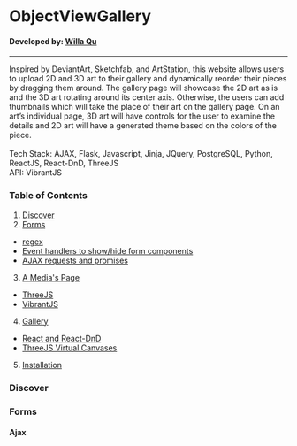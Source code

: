 # ObjectViewGallery
#### Developed by: [Willa Qu](https://www.linkedin.com/in/michelle-willa-qu/)
---
<div>Inspired by DeviantArt, Sketchfab, and ArtStation, this website allows users to upload 2D and 3D art to their gallery and dynamically reorder their pieces by dragging them around. The gallery page will showcase the 2D art as is and the 3D art rotating around its center axis. Otherwise, the users can add thumbnails which will take the place of their art on the gallery page. On an art’s individual page, 3D art will have controls for the user to examine the details and 2D art will have a generated theme based on the colors of the piece.</div>
<br>
<div>Tech Stack: AJAX, Flask, Javascript, Jinja, JQuery, PostgreSQL, Python, ReactJS, React-DnD, ThreeJS</div>
<div>API: VibrantJS</div>

### Table of Contents
1. [Discover](#discover)
2. [Forms](#forms)
 * [regex](#regex)
 * [Event handlers to show/hide form components](#formComponents)
 * [AJAX requests and promises](#promises)
3. [A Media's Page](#mediapage)
 * [ThreeJS](#three-basic)
 * [VibrantJS](#vibrant)
4. [Gallery](#gallery)
 * [React and React-DnD](#draganddrop)
 * [ThreeJS Virtual Canvases](#three-gallery)
5. [Installation](#installation)


### Discover <a name="discover"></a>

### Forms

#### Ajax
